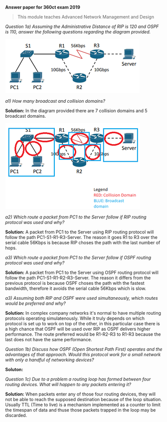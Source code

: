 **Answer paper for 360ct exam 2019**
>This module teaches Advanced Network Management and Design 

*Question 1a) Assuming the Administrative Distance of RIP is 120 and OSPF is 110, answer the following questions regarding the diagram provided.*
 
 ![Image of Diagram 1](https://github.com/uniosm/Coventry-University/blob/master/Exams/360ct/2019/images/diagram%20q1.png?raw=true)

*a1) How many broadcast and collision domains?*

**Solution:** In the diagram provided there are 7 collision domains and 5 broadcast domains. 

![Image of Diagram 1](https://github.com/uniosm/Coventry-University/blob/master/Exams/360ct/2019/images/solution.png?raw=true)


*a2) Which route a packet from PC1 to the Server follow if RIP routing protocol was used and why?*

**Solution:** A packet from PC1 to the Server using RIP routing protocol will follow the path PC1-S1-R1-R3-Server. The reason it
goes R1 to R3 over the serial cable 56Kbps is because RIP choses the path with the last number of hops. 


*a3) Which route a packet from PC1 to the Server follow if OSPF routing protocol was used and why?*

**Solution:** A packet from PC1 to the Server using OSPF routing protocol will follow the path PC1-S1-R1-R2-R3-Server. The reason it
differs from the previous protocol is because OSPF choses the path with the fastest bandwidth, therefore it avoids the serial cable
56Kbps which is slow. 


*a3) Assuming both RIP and OSPF were used simultaneously, which routes would be preferred and why?*

**Solution:** In complex company networks it's normal to have multiple routing protocols operating simulatenously. While it truly depends
on which protocol is set up to work on top of the other, in this particular case there is a high chance that OSPF will be used over
RIP as OSPF delivers higher performance. The route preferred would be R1-R2-R3 to R1-R3 because the last does not have the same
performance. 


*Question 1b) Discuss how OSPF (Open Shortest Path First) operates and the advantages of that approach. Would this protocol work for a small network with only a handful of networking devices?*

**Soluton:** 

*Question 1c) Due to a problem a routing loop has formed between four routing devices. What will happen to any packets entering it?*

**Solution:** When packets enter any of those four routing devices, they will not be able to reach the supposed destination because of the loop situation. Usually TTL (Time to live) is a mechanism implemented as a counter to limit the timespan of data and thuse those packets trapped in the loop may be discarded. 
